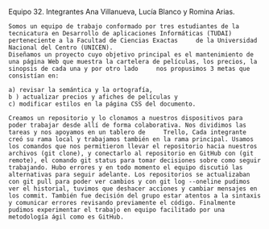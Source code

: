 Equipo 32. Integrantes Ana Villanueva, Lucía Blanco y Romina Arias. 

    Somos un equipo de trabajo conformado por tres estudiantes de la tecnicatura en Desarrollo de aplicaciones Informáticas (TUDAI) perteneciente a la Facultad de Ciencias Exactas     de la Universidad Nacional del Centro (UNICEN). 
    Diseñamos un proyecto cuyo objetivo principal es el mantenimiento de una página Web que muestra la cartelera de películas, los precios, la sinopsis de cada una y por otro lado     nos propusimos 3 metas que consistían en: 
    
    a) revisar la semántica y la ortografía, 
    b ) actualizar precios y afiches de películas y
    c) modificar estilos en la página CSS del documento. 
    
    Creamos un repositorio y lo clonamos a nuestros dispositivos para poder trabajar desde allí de forma colaborativa. Nos dividimos las tareas y nos apoyamos en un tablero de     Trello, Cada integrante creó su rama local y trabajamos también en la rama principal. Usamos los comandos que nos permitieron llevar el repositorio hacia nuestros archivos (git clone), y conectarlo al repositorio en GitHub con (git remote), el comando git status para tomar decisiones sobre como seguir trabajando. Hubo errores y en todo momento el equipo discutió las alternativas para seguir adelante. Los repositorios se actualizaban con git pull para poder ver cambios y con git log --oneline pudimos ver el historial, tuvimos que deshacer acciones y cambiar mensajes en los commit. También fue decisión del grupo estar atentos a la sintaxis y comunicar errores revisando previamente el código. Finalmente pudimos experimentar el trabajo en equipo facilitado por una metodología ágil como es GitHub.

